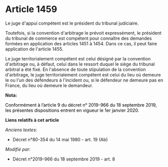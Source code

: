 # Article 1459

Le juge d'appui compétent est le président du tribunal judiciaire.

Toutefois, si la convention d'arbitrage le prévoit expressément, le président du tribunal de commerce est compétent pour
connaître des demandes formées en application des articles 1451 à 1454. Dans ce cas, il peut faire application de l'article
1455.

Le juge territorialement compétent est celui désigné par la convention d'arbitrage ou, à défaut, celui dans le ressort duquel
le siège du tribunal arbitral a été fixé. En l'absence de toute stipulation de la convention d'arbitrage, le juge
territorialement compétent est celui du lieu où demeure le ou l'un des défendeurs à l'incident ou, si le défendeur ne demeure
pas en France, du lieu où demeure le demandeur.

**Nota:**

<font color="black">Conformément à l’article 9 du décret n° 2019-966 du 18 septembre 2019, les présentes dispositions entrent
en vigueur le 1er janvier 2020.</font>

**Liens relatifs à cet article**

_Anciens textes_:

  - Décret n°80-354 du 14 mai 1980 - art. 19 (Ab)

_Modifié par_:

  - Décret n°2019-966 du 18 septembre 2019 - art. 8

